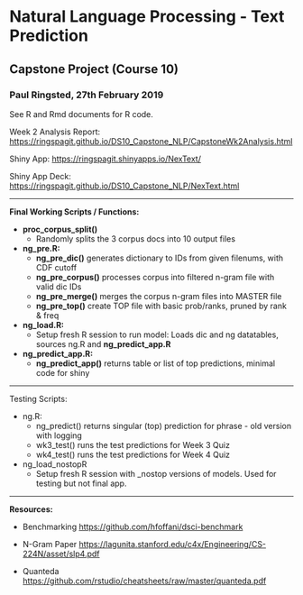 # Natural Language Processing - Text Prediction
## Capstone Project (Course 10)
### Paul Ringsted, 27th February 2019

See R  and Rmd documents for R code.

Week 2 Analysis Report: https://ringspagit.github.io/DS10_Capstone_NLP/CapstoneWk2Analysis.html

Shiny App: https://ringspagit.shinyapps.io/NexText/

Shiny App Deck: https://ringspagit.github.io/DS10_Capstone_NLP/NexText.html

---
**Final Working Scripts / Functions:**

* **proc_corpus_split()**
    + Randomly splits the 3 corpus docs into 10 output files
* **ng_pre.R:**
    + **ng_pre_dic()**		generates dictionary to IDs from given filenums, with CDF cutoff
    + **ng_pre_corpus()**	processes corpus into filtered n-gram file with valid dic IDs
    + **ng_pre_merge()**	merges the corpus n-gram files into MASTER file
    + **ng_pre_top()**		create TOP file with basic prob/ranks, pruned by rank & freq
* **ng_load.R:**
    + Setup fresh R session to run model: Loads dic and ng datatables, sources ng.R and **ng_predict_app.R**
* **ng_predict_app.R:**
    + **ng_predict_app()** 	returns table or list of top predictions, minimal code for shiny

---
Testing Scripts:

* ng.R:
    + ng_predict()		returns singular (top) prediction for phrase - old version with logging
    + wk3_test()		runs the test predictions for Week 3 Quiz
    + wk4_test() 		runs the test predictions for Week 4 Quiz
* ng_load_nostopR
    + Setup fresh R session with _nostop versions of models.  Used for testing but not final app.

---
**Resources:**

* Benchmarking	https://github.com/hfoffani/dsci-benchmark

* N-Gram Paper	https://lagunita.stanford.edu/c4x/Engineering/CS-224N/asset/slp4.pdf

* Quanteda	https://github.com/rstudio/cheatsheets/raw/master/quanteda.pdf
